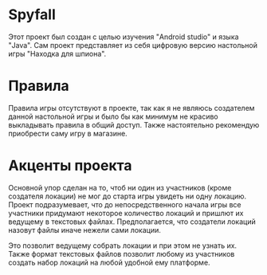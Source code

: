 # Spyfall
Этот проект был создан с целью изучения "Android studio" и языка "Java". Сам проект представляет из себя цифровую версию настольной игры "Находка для шпиона".
# Правила
Правила игры отсутствуют в проекте, так как я не являюсь создателем данной настольной игры и было бы как минимум не красиво выкладывать правила в общий доступ.
Также настоятельно рекомендую приобрести саму игру в магазине.
# Акценты проекта
Основной упор сделан на то, чтоб ни один из участников (кроме создателя локации) не мог до старта игры увидеть ни одну локацию.
Проект подразумевает, что до непосредственного начала игры все участники придумают некоторое количество локаций и пришлют их ведущему в текстовых файлах. Предполагается, что создатели локаций назовут файлы иначе нежели сами локации.

Это позволит ведущему собрать локации и при этом не узнать их.
Также формат текстовых файлов позволит любому из участников создать набор локаций на любой удобной ему платформе.
